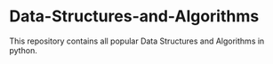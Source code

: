 # Data-Structures-and-Algorithms
This repository contains all popular Data Structures and Algorithms in python.
